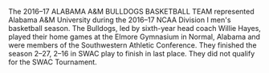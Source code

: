 The 2016–17 ALABAMA A&M BULLDOGS BASKETBALL TEAM represented Alabama A&M University during the 2016–17 NCAA Division I men's basketball season. The Bulldogs, led by sixth-year head coach Willie Hayes, played their home games at the Elmore Gymnasium in Normal, Alabama and were members of the Southwestern Athletic Conference. They finished the season 2–27, 2–16 in SWAC play to finish in last place. They did not qualify for the SWAC Tournament.
